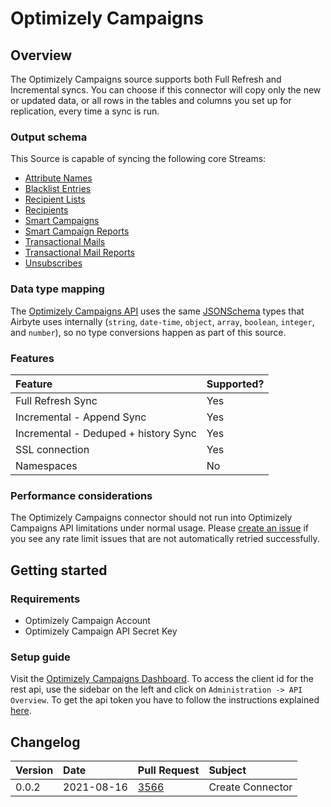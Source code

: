 # Optimizely Campaigns

## Overview

The Optimizely Campaigns source supports both Full Refresh and Incremental syncs. You can choose if this connector will copy only the new or updated data, or all rows in the tables and columns you set up for replication, every time a sync is run.

### Output schema

This Source is capable of syncing the following core Streams:

* [Attribute Names](https://api.campaign.episerver.net/apidoc/index.html#/Recipient%20lists/getRecipientListAttributeNames)
* [Blacklist Entries](https://api.campaign.episerver.net/apidoc/index.html#/Blocklist%20entries)
* [Recipient Lists](https://api.campaign.episerver.net/apidoc/index.html#/Recipient%20lists)
* [Recipients](https://api.campaign.episerver.net/apidoc/index.html#/Recipients)
* [Smart Campaigns](https://api.campaign.episerver.net/apidoc/index.html#/Smart%20Campaigns)
* [Smart Campaign Reports](https://api.campaign.episerver.net/apidoc/index.html#/Smart%20Campaigns/getReport_1)
* [Transactional Mails](https://api.campaign.episerver.net/apidoc/index.html#/Transactional%20mails)
* [Transactional Mail Reports](https://api.campaign.episerver.net/apidoc/index.html#/Transactional%20mails/getReport_2)
* [Unsubscribes](https://api.campaign.episerver.net/apidoc/index.html#/Unsubscribes)

### Data type mapping

The [Optimizely Campaigns API](https://world.optimizely.com/documentation/developer-guides/campaign/rest-api/) uses the same [JSONSchema](https://json-schema.org/understanding-json-schema/reference/index.html) types that Airbyte uses internally \(`string`, `date-time`, `object`, `array`, `boolean`, `integer`, and `number`\), so no type conversions happen as part of this source.

### Features

| Feature | Supported? |
| :--- | :--- |
| Full Refresh Sync | Yes |
| Incremental - Append Sync | Yes |
| Incremental - Deduped + history Sync | Yes |
| SSL connection | Yes |
| Namespaces | No |

### Performance considerations

The Optimizely Campaigns connector should not run into Optimizely Campaigns API limitations under normal usage. Please [create an issue](https://github.com/airbytehq/airbyte/issues) if you see any rate limit issues that are not automatically retried successfully.

## Getting started

### Requirements

* Optimizely Campaign Account
* Optimizely Campaign API Secret Key

### Setup guide

Visit the [Optimizely Campaigns Dashboard](https://www.campaign.episerver.net/action/workbench/workbench?showSideNavigationWorkbench=). To access the client id for the rest api, use the sidebar on the left and click on ```Administration -> API Overview```. To get the api token you have to follow the instructions explained [here](https://world.optimizely.com/documentation/developer-guides/campaign/rest-api/getting-started/).


## Changelog

| Version | Date       | Pull Request | Subject |
| :------ | :--------  | :-----       | :------ |
| 0.0.2   | 2021-08-16 | [3566](https://github.com/airbytehq/airbyte/pull/3368) | Create Connector |